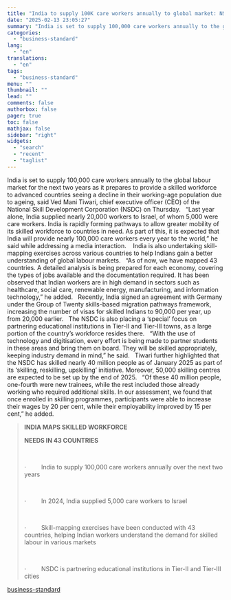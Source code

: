 ```yaml
---
title: "India to supply 100K care workers annually to global market: NSDC CEO"
date: "2025-02-13 23:05:27"
summary: "India is set to supply 100,000 care workers annually to the global labour market for the next two years as it prepares to provide a skilled workforce to advanced countries seeing a decline in their working-age population due to ageing, said Ved Mani Tiwari, chief executive officer (CEO) of the..."
categories:
  - "business-standard"
lang:
  - "en"
translations:
  - "en"
tags:
  - "business-standard"
menu: ""
thumbnail: ""
lead: ""
comments: false
authorbox: false
pager: true
toc: false
mathjax: false
sidebar: "right"
widgets:
  - "search"
  - "recent"
  - "taglist"
---
```


India is set to supply 100,000 care workers annually to the global labour market for the next two years as it prepares to provide a skilled workforce to advanced countries seeing a decline in their working-age population due to ageing, said Ved Mani Tiwari, chief executive officer (CEO) of the National Skill Development Corporation (NSDC) on Thursday.
 
“Last year alone, India supplied nearly 20,000 workers to Israel, of whom 5,000 were care workers. India is rapidly forming pathways to allow greater mobility of its skilled workforce to countries in need. As part of this, it is expected that India will provide nearly 100,000 care workers every year to the world,” he said while addressing a media interaction. 
 
India is also undertaking skill-mapping exercises across various countries to help Indians gain a better understanding of global labour markets.
 
“As of now, we have mapped 43 countries. A detailed analysis is being prepared for each economy, covering the types of jobs available and the documentation required. It has been observed that Indian workers are in high demand in sectors such as healthcare, social care, renewable energy, manufacturing, and information technology,” he added.
 
Recently, India signed an agreement with Germany under the Group of Twenty skills-based migration pathways framework, increasing the number of visas for skilled Indians to 90,000 per year, up from 20,000 earlier.
 
The NSDC is also placing a ‘special’ focus on partnering educational institutions in Tier-II and Tier-III towns, as a large portion of the country’s workforce resides there.
 
“With the use of technology and digitisation, every effort is being made to partner students in these areas and bring them on board. They will be skilled appropriately, keeping industry demand in mind,” he said.
 
Tiwari further highlighted that the NSDC has skilled nearly 40 million people as of January 2025 as part of its ‘skilling, reskilling, upskilling’ initiative. Moreover, 50,000 skilling centres are expected to be set up by the end of 2025.
 
“Of these 40 million people, one-fourth were new trainees, while the rest included those already working who required additional skills. In our assessment, we found that once enrolled in skilling programmes, participants were able to increase their wages by 20 per cent, while their employability improved by 15 per cent,” he added.
 
> **INDIA MAPS SKILLED WORKFORCE**
> 
> **NEEDS IN 43 COUNTRIES**
> 
>  
> 
> ·         India to supply 100,000 care workers annually over the next two years
> 
>  
> 
> ·         In 2024, India supplied 5,000 care workers to Israel
> 
>  
> 
> ·         Skill-mapping exercises have been conducted with 43 countries, helping Indian workers understand the demand for skilled labour in various markets
> 
>  
> 
> ·         NSDC is partnering educational institutions in Tier-II and Tier-III cities

[business-standard](https://www.business-standard.com/economy/news/india-to-supply-100k-care-workers-annually-to-global-market-nsdc-ceo-125021301545_1.html)
